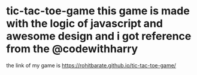 # tic-tac-toe-game this game is made with the logic of javascript and awesome design and i got reference from the @codewithharry

the link of my game is https://rohitbarate.github.io/tic-tac-toe-game/
